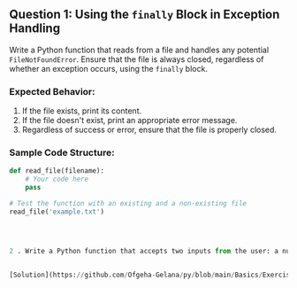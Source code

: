 ## Question 1: Using the `finally` Block in Exception Handling
Write a Python function that reads from a file and handles any potential `FileNotFoundError`. Ensure that the file is always closed, regardless of whether an exception occurs, using the `finally` block.

### Expected Behavior:
1. If the file exists, print its content.
2. If the file doesn't exist, print an appropriate error message.
3. Regardless of success or error, ensure that the file is properly closed.

### Sample Code Structure:
```python
def read_file(filename):
    # Your code here
    pass

# Test the function with an existing and a non-existing file
read_file('example.txt')




2 . Write a Python function that accepts two inputs from the user: a numerator and a denominator. Handle ZeroDivisionError (if the user tries to divide by zero) and ValueError (if the user enters a non-numeric value). Ensure the function handles both cases and provides meaningful feedback to the user.


[Solution](https://github.com/Ofgeha-Gelana/py/blob/main/Basics/Exercise/15_exception_handling/exception_handling_solution.py)